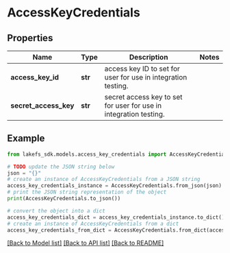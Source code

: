 # AccessKeyCredentials


## Properties

Name | Type | Description | Notes
------------ | ------------- | ------------- | -------------
**access_key_id** | **str** | access key ID to set for user for use in integration testing. | 
**secret_access_key** | **str** | secret access key to set for user for use in integration testing. | 

## Example

```python
from lakefs_sdk.models.access_key_credentials import AccessKeyCredentials

# TODO update the JSON string below
json = "{}"
# create an instance of AccessKeyCredentials from a JSON string
access_key_credentials_instance = AccessKeyCredentials.from_json(json)
# print the JSON string representation of the object
print(AccessKeyCredentials.to_json())

# convert the object into a dict
access_key_credentials_dict = access_key_credentials_instance.to_dict()
# create an instance of AccessKeyCredentials from a dict
access_key_credentials_from_dict = AccessKeyCredentials.from_dict(access_key_credentials_dict)
```
[[Back to Model list]](../README.md#documentation-for-models) [[Back to API list]](../README.md#documentation-for-api-endpoints) [[Back to README]](../README.md)


